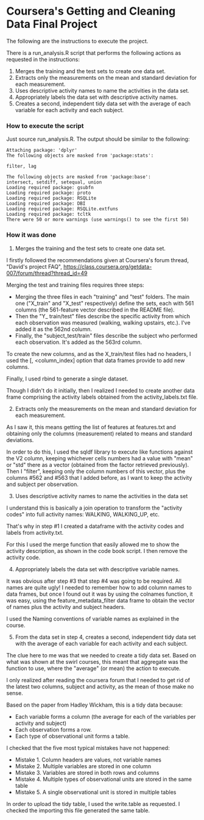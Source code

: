 Coursera's Getting and Cleaning Data Final Project
===========
The following are the instructions to execute the project.

There is a run_analysis.R script that performs the following actions as requested in the instructions:
1. Merges the training and the test sets to create one data set.
2. Extracts only the measurements on the mean and standard deviation for each measurement.
3. Uses descriptive activity names to name the activities in the data set.
4. Appropriately labels the data set with descriptive activity names.
5. Creates a second, independent tidy data set with the average of each variable for each activity and each subject.


### How to execute the script
Just source run_analysis.R. The output should be similar to the following:


    Attaching package: 'dplyr'
    The following objects are masked from 'package:stats':

    filter, lag

    The following objects are masked from 'package:base':
    intersect, setdiff, setequal, union
    Loading required package: gsubfn
    Loading required package: proto
    Loading required package: RSQLite
    Loading required package: DBI
    Loading required package: RSQLite.extfuns
    Loading required package: tcltk
    There were 50 or more warnings (use warnings() to see the first 50)

### How it was done

1. Merges the training and the test sets to create one data set. 

I firstly followed the recommendations given at Coursera's forum thread, "David's project FAQ", https://class.coursera.org/getdata-007/forum/thread?thread_id=49 

Merging the test and training files requires three steps:

* Merging the three files in each "training" and "test" folders. The main one ("X_train" and "X_test" respectively) define the sets, each with 561 columns (the 561-feature vector described in the README file). 
* Then the "Y_ train/test" files describe the specific activity from which each observation was measured (walking, walking upstairs, etc.). I've added it as the 562nd column. 
* Finally, the "subject_test/train" files describe the subject who performed each observation. It's added as the 563rd column. 
     
To create the new columns, and as the X_train/test files had no headers, I used the [, <column_index] option that data frames provide to add new columns. 

Finally, I used rbind to generate a single dataset.

Though I didn't do it initially, then I realized I needed to create another data frame comprising the activity labels obtained from the activity_labels.txt file.



2. Extracts only the measurements on the mean and standard deviation for each measurement. 

As I saw it, this means getting the list of features at features.txt and obtaining only the columns (measurement) related to means and standard deviations. 

In order to do this, I used the sqldf library to execute like functions against the V2 column, keeping whichever cells numbers had a value with "mean" or "std" there as a vector (obtained from the factor retrieved previously). Then I "filter", keeping only the column numbers of this vector, plus the columns #562 and #563 that I added before, as I want to keep the activity and subject per observation.



3. Uses descriptive activity names to name the activities in the data set

I understand this is basically a join operation to transform the "activity codes" into full activity names: WALKING, WALKING_UP, etc.

That's why in step #1 I created a dataframe with the activity codes and labels from activity.txt.

For this I used the merge function that easily allowed me to show the activity description, as shown in the code book script. I then remove the activity code.

4. Appropriately labels the data set with descriptive variable names.

It was obvious after step #3 that step #4 was going to be required. All names are quite ugly! 
I needed to remember how to add column names to data frames, but once I found out it was by using the colnames function, it was easy, using the feature_metadata_filter data frame to obtain the vector of names plus the activity and subject headers.

I used the Naming conventions of variable names as explained in the course.

5. From the data set in step 4, creates a second, independent tidy data set with the average of each variable for each activity and each subject.


The clue here to me was that we needed to create a tidy data set. Based on what was shown at the swirl courses, this meant that aggregate was the function to use, where the "average" (or mean) the action to execute. 

I only realized after reading the coursera forum that I needed to get rid of the latest two columns, subject and activity, as the mean of those make no sense.

Based on the paper from Hadley Wickham, this is a tidy data because:

* Each variable forms a column (the average for each of the variables per activity and subject)
* Each observation forms a row. 
* Each type of observational unit forms a table.

I checked that the five most typical mistakes have not happened:

- Mistake 1. Column headers are values, not variable names
- Mistake 2. Multiple variables are stored in one column
- Mistake 3. Variables are stored in both rows and columns
- Mistake 4. Multiple types of observational units are stored in the same table
- Mistake 5. A single observational unit is stored in multiple tables


In order to upload the tidy table, I used the write.table as requested. I checked the importing this file generated the same table. 

